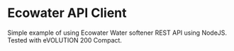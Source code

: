 # Ecowater API Client

Simple example of using Ecowater Water softener REST API using NodeJS. Tested with eVOLUTION 200 Compact.